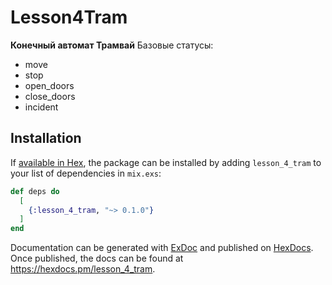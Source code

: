 # Lesson4Tram

**Конечный автомат Трамвай**
Базовые статусы:
  - move
  - stop
  - open_doors
  - close_doors
  - incident


## Installation

If [available in Hex](https://hex.pm/docs/publish), the package can be installed
by adding `lesson_4_tram` to your list of dependencies in `mix.exs`:

```elixir
def deps do
  [
    {:lesson_4_tram, "~> 0.1.0"}
  ]
end
```

Documentation can be generated with [ExDoc](https://github.com/elixir-lang/ex_doc)
and published on [HexDocs](https://hexdocs.pm). Once published, the docs can
be found at <https://hexdocs.pm/lesson_4_tram>.

